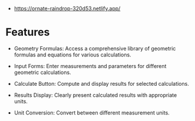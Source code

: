 - https://ornate-raindrop-320d53.netlify.app/


# Features 

- Geometry Formulas: Access a comprehensive library of geometric formulas and equations for various calculations.

- Input Forms: Enter measurements and parameters for different geometric calculations.

- Calculate Button: Compute and display results for selected calculations.

- Results Display: Clearly present calculated results with appropriate units.

- Unit Conversion: Convert between different measurement units.